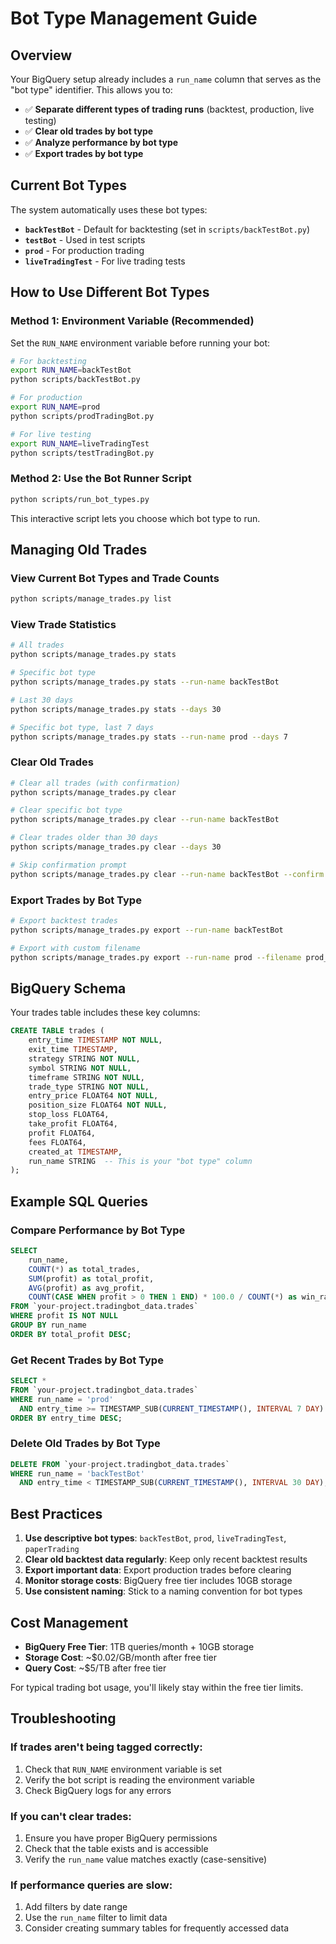 # Bot Type Management Guide

## Overview

Your BigQuery setup already includes a `run_name` column that serves as the "bot type" identifier. This allows you to:

- ✅ **Separate different types of trading runs** (backtest, production, live testing)
- ✅ **Clear old trades by bot type**
- ✅ **Analyze performance by bot type**
- ✅ **Export trades by bot type**

## Current Bot Types

The system automatically uses these bot types:

- **`backTestBot`** - Default for backtesting (set in `scripts/backTestBot.py`)
- **`testBot`** - Used in test scripts
- **`prod`** - For production trading
- **`liveTradingTest`** - For live trading tests

## How to Use Different Bot Types

### Method 1: Environment Variable (Recommended)

Set the `RUN_NAME` environment variable before running your bot:

```bash
# For backtesting
export RUN_NAME=backTestBot
python scripts/backTestBot.py

# For production
export RUN_NAME=prod
python scripts/prodTradingBot.py

# For live testing
export RUN_NAME=liveTradingTest
python scripts/testTradingBot.py
```

### Method 2: Use the Bot Runner Script

```bash
python scripts/run_bot_types.py
```

This interactive script lets you choose which bot type to run.

## Managing Old Trades

### View Current Bot Types and Trade Counts

```bash
python scripts/manage_trades.py list
```

### View Trade Statistics

```bash
# All trades
python scripts/manage_trades.py stats

# Specific bot type
python scripts/manage_trades.py stats --run-name backTestBot

# Last 30 days
python scripts/manage_trades.py stats --days 30

# Specific bot type, last 7 days
python scripts/manage_trades.py stats --run-name prod --days 7
```

### Clear Old Trades

```bash
# Clear all trades (with confirmation)
python scripts/manage_trades.py clear

# Clear specific bot type
python scripts/manage_trades.py clear --run-name backTestBot

# Clear trades older than 30 days
python scripts/manage_trades.py clear --days 30

# Skip confirmation prompt
python scripts/manage_trades.py clear --run-name backTestBot --confirm
```

### Export Trades by Bot Type

```bash
# Export backtest trades
python scripts/manage_trades.py export --run-name backTestBot

# Export with custom filename
python scripts/manage_trades.py export --run-name prod --filename prod_trades.csv
```

## BigQuery Schema

Your trades table includes these key columns:

```sql
CREATE TABLE trades (
    entry_time TIMESTAMP NOT NULL,
    exit_time TIMESTAMP,
    strategy STRING NOT NULL,
    symbol STRING NOT NULL,
    timeframe STRING NOT NULL,
    trade_type STRING NOT NULL,
    entry_price FLOAT64 NOT NULL,
    position_size FLOAT64 NOT NULL,
    stop_loss FLOAT64,
    take_profit FLOAT64,
    profit FLOAT64,
    fees FLOAT64,
    created_at TIMESTAMP,
    run_name STRING  -- This is your "bot type" column
);
```

## Example SQL Queries

### Compare Performance by Bot Type

```sql
SELECT 
    run_name,
    COUNT(*) as total_trades,
    SUM(profit) as total_profit,
    AVG(profit) as avg_profit,
    COUNT(CASE WHEN profit > 0 THEN 1 END) * 100.0 / COUNT(*) as win_rate
FROM `your-project.tradingbot_data.trades`
WHERE profit IS NOT NULL
GROUP BY run_name
ORDER BY total_profit DESC;
```

### Get Recent Trades by Bot Type

```sql
SELECT *
FROM `your-project.tradingbot_data.trades`
WHERE run_name = 'prod'
  AND entry_time >= TIMESTAMP_SUB(CURRENT_TIMESTAMP(), INTERVAL 7 DAY)
ORDER BY entry_time DESC;
```

### Delete Old Trades by Bot Type

```sql
DELETE FROM `your-project.tradingbot_data.trades`
WHERE run_name = 'backTestBot'
  AND entry_time < TIMESTAMP_SUB(CURRENT_TIMESTAMP(), INTERVAL 30 DAY);
```

## Best Practices

1. **Use descriptive bot types**: `backTestBot`, `prod`, `liveTradingTest`, `paperTrading`
2. **Clear old backtest data regularly**: Keep only recent backtest results
3. **Export important data**: Export production trades before clearing
4. **Monitor storage costs**: BigQuery free tier includes 10GB storage
5. **Use consistent naming**: Stick to a naming convention for bot types

## Cost Management

- **BigQuery Free Tier**: 1TB queries/month + 10GB storage
- **Storage Cost**: ~$0.02/GB/month after free tier
- **Query Cost**: ~$5/TB after free tier

For typical trading bot usage, you'll likely stay within the free tier limits.

## Troubleshooting

### If trades aren't being tagged correctly:

1. Check that `RUN_NAME` environment variable is set
2. Verify the bot script is reading the environment variable
3. Check BigQuery logs for any errors

### If you can't clear trades:

1. Ensure you have proper BigQuery permissions
2. Check that the table exists and is accessible
3. Verify the `run_name` value matches exactly (case-sensitive)

### If performance queries are slow:

1. Add filters by date range
2. Use the `run_name` filter to limit data
3. Consider creating summary tables for frequently accessed data 